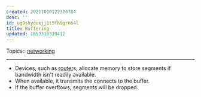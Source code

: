 ```yaml
---
created: 20211010122320784
desc: ''
id: ug0shyduxjj1t5fh9grn64l
title: Buffering
updated: 1653318329412
---
```

   
Topics::  [networking](../topics/networking.md)   
   
   
---   
   
   
- Devices, such as [router](../devlog/router.md)s, allocate memory to store segments if bandwidth isn't readily available.   
- When available, it transmits the connects to the buffer.   
- If the buffer overflows, segments will be dropped.